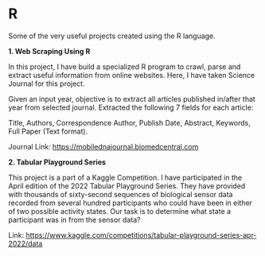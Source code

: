 # R
Some of the very useful projects created using the R language.

**1. Web Scraping Using R**

In this project, I have build a specialized R program to crawl, parse and extract useful information from online websites. Here, I have taken Science Journal for this project. 

Given an input year, objective is to extract all articles published in/after that year from selected journal. Extracted the following 7 fields for each article:

Title,  Authors,  Correspondence  Author, Publish Date, Abstract, Keywords, Full Paper (Text format).

Journal Link: https://mobilednajournal.biomedcentral.com

**2. Tabular Playground Series**

This project is a part of a Kaggle Competition. I have participated in the April edition of the 2022 Tabular Playground Series. They have provided with thousands of sixty-second sequences of biological sensor data recorded from several hundred participants who could have been in either of two possible activity states. Our task is to determine what state a participant was in from the sensor data?

Link: https://www.kaggle.com/competitions/tabular-playground-series-apr-2022/data
